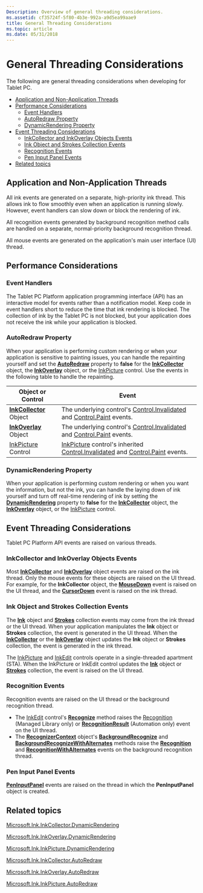 ```yaml
---
Description: Overview of general threading considerations.
ms.assetid: cf35724f-5f80-4b3e-992a-a9d5ea99aae9
title: General Threading Considerations
ms.topic: article
ms.date: 05/31/2018
---
```


# General Threading Considerations

The following are general threading considerations when developing for Tablet PC.

-   [Application and Non-Application Threads](#application-and-non-application-threads)
-   [Performance Considerations](#performance-considerations)
    -   [Event Handlers](#event-handlers)
    -   [AutoRedraw Property](#autoredraw-property)
    -   [DynamicRendering Property](#dynamicrendering-property)
-   [Event Threading Considerations](#event-threading-considerations)
    -   [InkCollector and InkOverlay Objects Events](#inkcollector-and-inkoverlay-objects-events)
    -   [Ink Object and Strokes Collection Events](#ink-object-and-strokes-collection-events)
    -   [Recognition Events](#recognition-events)
    -   [Pen Input Panel Events](#pen-input-panel-events)
-   [Related topics](#related-topics)

## Application and Non-Application Threads

All ink events are generated on a separate, high-priority ink thread. This allows ink to flow smoothly even when an application is running slowly. However, event handlers can slow down or block the rendering of ink.

All recognition events generated by background recognition method calls are handled on a separate, normal-priority background recognition thread.

All mouse events are generated on the application's main user interface (UI) thread.

## Performance Considerations

### Event Handlers

The Tablet PC Platform application programming interface (API) has an interactive model for events rather than a notification model. Keep code in event handlers short to reduce the time that ink rendering is blocked. The collection of ink by the Tablet PC is not blocked, but your application does not receive the ink while your application is blocked.

### AutoRedraw Property

When your application is performing custom rendering or when your application is sensitive to painting issues, you can handle the repainting yourself and set the [**AutoRedraw**](/windows/desktop/api/msinkaut/nf-msinkaut-iinkcollector-get_autoredraw) property to **false** for the [**InkCollector**](inkcollector-class.md) object, the [**InkOverlay**](inkoverlay-class.md) object, or the [InkPicture](inkpicture-control.md) control. Use the events in the following table to handle the repainting.



| Object or Control                                            | Event                                                                                                                                                                                                                     |
|--------------------------------------------------------------|---------------------------------------------------------------------------------------------------------------------------------------------------------------------------------------------------------------------------|
| [**InkCollector**](inkcollector-class.md) Object<br/> | The underlying control's [Control.Invalidated](https://msdn.microsoft.com/library/z4yzf1s6(v=VS.90).aspx) and [Control.Paint](https://msdn.microsoft.com/library/02745s21(v=VS.90).aspx) events.<br/>                                 |
| [**InkOverlay**](inkoverlay-class.md) Object<br/>     | The underlying control's [Control.Invalidated](https://msdn.microsoft.com/library/z4yzf1s6(v=VS.90).aspx) and [Control.Paint](https://msdn.microsoft.com/library/02745s21(v=VS.90).aspx) events.<br/>                                 |
| [InkPicture](inkpicture-control.md) Control<br/>      | [InkPicture](inkpicture-control.md) control's inherited [Control.Invalidated](https://msdn.microsoft.com/library/z4yzf1s6(v=VS.90).aspx) and [Control.Paint](https://msdn.microsoft.com/library/02745s21(v=VS.90).aspx) events.<br/> |



 

### DynamicRendering Property

When your application is performing custom rendering or when you want the information, but not the ink, you can handle the laying down of ink yourself and turn off real-time rendering of ink by setting the [**DynamicRendering**](/windows/desktop/api/msinkaut/nf-msinkaut-iinkcollector-get_dynamicrendering) property to **false** for the [**InkCollector**](inkcollector-class.md) object, the [**InkOverlay**](inkoverlay-class.md) object, or the [InkPicture](inkpicture-control.md) control.

## Event Threading Considerations

Tablet PC Platform API events are raised on various threads.

### InkCollector and InkOverlay Objects Events

Most [**InkCollector**](inkcollector-class.md) and [**InkOverlay**](inkoverlay-class.md) object events are raised on the ink thread. Only the mouse events for these objects are raised on the UI thread. For example, for the **InkCollector** object, the [**MouseDown**](inkcollector-mousedown.md) event is raised on the UI thread, and the [**CursorDown**](inkcollector-cursordown.md) event is raised on the ink thread.

### Ink Object and Strokes Collection Events

The [**Ink**](inkdisp-class.md) object and [**Strokes**](https://msdn.microsoft.com/en-us/library/ms703293(v=VS.85).aspx) collection events may come from the ink thread or the UI thread. When your application manipulates the **Ink** object or **Strokes** collection, the event is generated in the UI thread. When the [**InkCollector**](inkcollector-class.md) or the [**InkOverlay**](inkoverlay-class.md) object updates the **Ink** object or **Strokes** collection, the event is generated in the ink thread.

The [InkPicture](inkpicture-control-reference.md) and [InkEdit](inkedit-control-reference.md) controls operate in a single-threaded apartment (STA). When the InkPicture or InkEdit control updates the [**Ink**](inkdisp-class.md) object or [**Strokes**](https://msdn.microsoft.com/en-us/library/ms703293(v=VS.85).aspx) collection, the event is raised on the UI thread.

### Recognition Events

Recognition events are raised on the UI thread or the background recognition thread.

-   The [InkEdit](inkedit-control-reference.md) control's [**Recognize**](/windows/desktop/api/inked/nf-inked-iinkedit-recognize) method raises the [Recognition](https://msdn.microsoft.com/library/ms836436(v=MSDN.10).aspx) (Managed Library only) or [**RecognitionResult**](inkedit-recognitionresult.md) (Automation only) event on the UI thread.
-   The [**RecognizerContext**](inkrecognizercontext-class.md) object's [**BackgroundRecognize**](/windows/desktop/api/msinkaut/nf-msinkaut-iinkrecognizercontext-backgroundrecognize) and [**BackgroundRecognizeWithAlternates**](/windows/desktop/api/msinkaut/nf-msinkaut-iinkrecognizercontext-backgroundrecognizewithalternates) methods raise the [**Recognition**](inkrecognizercontext-recognition.md) and [**RecognitionWithAlternates**](inkrecognizercontext-recognitionwithalternates.md) events on the background recognition thread.

### Pen Input Panel Events

[**PenInputPanel**](peninputpanel-class.md) events are raised on the thread in which the **PenInputPanel** object is created.

## Related topics

<dl> <dt>

[Microsoft.Ink.InkCollector.DynamicRendering](https://msdn.microsoft.com/library/ms836502(v=MSDN.10).aspx)
</dt> <dt>

[Microsoft.Ink.InkOverlay.DynamicRendering](https://msdn.microsoft.com/library/ms833104(v=MSDN.10).aspx)
</dt> <dt>

[Microsoft.Ink.InkPicture.DynamicRendering](https://msdn.microsoft.com/library/ms582188(v=VS.90).aspx)
</dt> <dt>

[Microsoft.Ink.InkCollector.AutoRedraw](https://msdn.microsoft.com/library/ms836495(v=MSDN.10).aspx)
</dt> <dt>

[Microsoft.Ink.InkOverlay.AutoRedraw](https://msdn.microsoft.com/library/ms833082(v=MSDN.10).aspx)
</dt> <dt>

[Microsoft.Ink.InkPicture.AutoRedraw](https://msdn.microsoft.com/library/ms582180(v=VS.90).aspx)
</dt> </dl>

 

 




